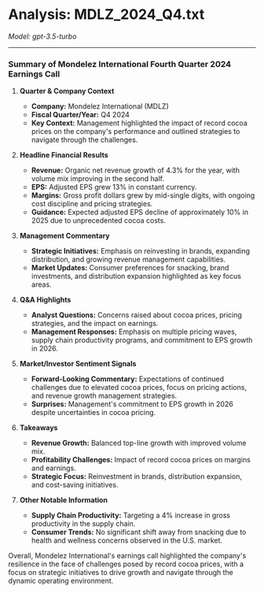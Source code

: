 # Analysis: MDLZ_2024_Q4.txt

*Model: gpt-3.5-turbo*

---

### Summary of Mondelez International Fourth Quarter 2024 Earnings Call

1. **Quarter & Company Context**
   - **Company:** Mondelez International (MDLZ)
   - **Fiscal Quarter/Year:** Q4 2024
   - **Key Context:** Management highlighted the impact of record cocoa prices on the company's performance and outlined strategies to navigate through the challenges.

2. **Headline Financial Results**
   - **Revenue:** Organic net revenue growth of 4.3% for the year, with volume mix improving in the second half.
   - **EPS:** Adjusted EPS grew 13% in constant currency.
   - **Margins:** Gross profit dollars grew by mid-single digits, with ongoing cost discipline and pricing strategies.
   - **Guidance:** Expected adjusted EPS decline of approximately 10% in 2025 due to unprecedented cocoa costs.

3. **Management Commentary**
   - **Strategic Initiatives:** Emphasis on reinvesting in brands, expanding distribution, and growing revenue management capabilities.
   - **Market Updates:** Consumer preferences for snacking, brand investments, and distribution expansion highlighted as key focus areas.

4. **Q&A Highlights**
   - **Analyst Questions:** Concerns raised about cocoa prices, pricing strategies, and the impact on earnings.
   - **Management Responses:** Emphasis on multiple pricing waves, supply chain productivity programs, and commitment to EPS growth in 2026.

5. **Market/Investor Sentiment Signals**
   - **Forward-Looking Commentary:** Expectations of continued challenges due to elevated cocoa prices, focus on pricing actions, and revenue growth management strategies.
   - **Surprises:** Management's commitment to EPS growth in 2026 despite uncertainties in cocoa pricing.

6. **Takeaways**
   - **Revenue Growth:** Balanced top-line growth with improved volume mix.
   - **Profitability Challenges:** Impact of record cocoa prices on margins and earnings.
   - **Strategic Focus:** Reinvestment in brands, distribution expansion, and cost-saving initiatives.

7. **Other Notable Information**
   - **Supply Chain Productivity:** Targeting a 4% increase in gross productivity in the supply chain.
   - **Consumer Trends:** No significant shift away from snacking due to health and wellness concerns observed in the U.S. market.

Overall, Mondelez International's earnings call highlighted the company's resilience in the face of challenges posed by record cocoa prices, with a focus on strategic initiatives to drive growth and navigate through the dynamic operating environment.